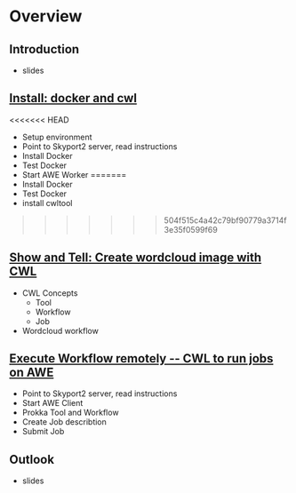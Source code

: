 # Overview

## Introduction
 - slides

## [Install: docker and cwl](01-Install.md)

<<<<<<< HEAD
- Setup environment
- Point to Skyport2 server, read instructions
- Install Docker
- Test Docker 
- Start AWE Worker
=======
 - Install Docker
 - Test Docker 
 - install cwltool
>>>>>>> 504f515c4a42c79bf90779a3714f3e35f0599f69

## [Show and Tell: Create wordcloud image with CWL](02-DockerandCWL.md2)

- CWL Concepts
  - Tool
  - Workflow
  - Job
- Wordcloud workflow

## [Execute Workflow remotely -- CWL to run jobs on AWE](03-AWEandCWL.md)
 
- Point to Skyport2 server, read instructions
- Start AWE Client
- Prokka Tool and Workflow
- Create Job describtion
- Submit Job

## Outlook

- slides
